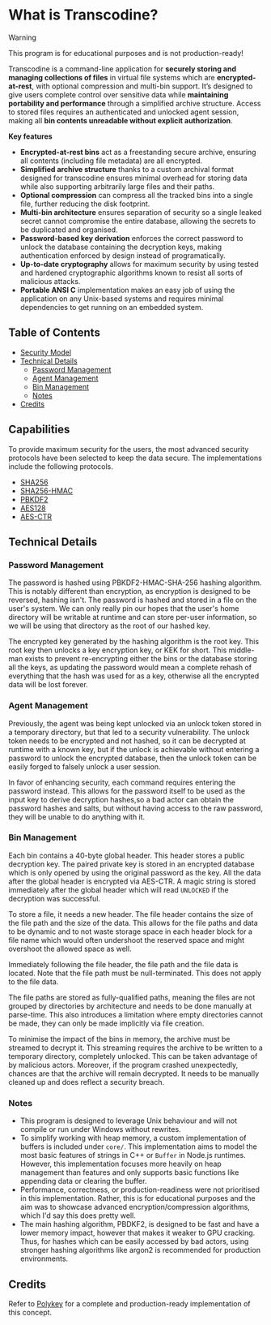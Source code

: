 # What is Transcodine?

<!-- prettier-ignore-start -->
> [!WARNING]
> This program is for educational purposes and is not production-ready!
<!-- prettier-ignore-end -->

Transcodine is a command-line application for **securely storing and managing
collections of files** in virtual file systems which are **encrypted-at-rest**,
with optional compression and multi-bin support. It’s designed to give users
complete control over sensitive data while **maintaining portability and
performance** through a simplified archive structure. Access to stored files
requires an authenticated and unlocked agent session, making all **bin contents
unreadable without explicit authorization**.

**Key features**

- **Encrypted-at-rest bins** act as a freestanding secure archive, ensuring all
  contents (including file metadata) are all encrypted.
- **Simplified archive structure** thanks to a custom archival format designed
  for transcodine ensures minimal overhead for storing data while also
  supporting arbitrarily large files and their paths.
- **Optional compression** can compress all the tracked bins into a single file,
  further reducing the disk footprint.
- **Multi-bin architecture** ensures separation of security so a single leaked
  secret cannot compromise the entire database, allowing the secrets to be
  duplicated and organised.
- **Password-based key derivation** enforces the correct password to unlock the
  database containing the decryption keys, making authentication enforced by
  design instead of programatically.
- **Up-to-date cryptography** allows for maximum security by using tested and
  hardened cryptographic algorithms known to resist all sorts of malicious
  attacks.
- **Portable ANSI C** implementation makes an easy job of using the application
  on any Unix-based systems and requires minimal dependencies to get running on
  an embedded system.

## Table of Contents

- [Security Model](#security-model)
- [Technical Details](#technical-details)
  - [Password Management](#password-management)
  - [Agent Management](#agent-management)
  - [Bin Management](#bin-management)
  - [Notes](#notes)
- [Credits](#credits)

## Capabilities

To provide maximum security for the users, the most advanced security protocols
have been selected to keep the data secure. The implementations include the
following protocols.

- [SHA256](https://nvlpubs.nist.gov/nistpubs/FIPS/NIST.FIPS.180-4.pdf)
- [SHA256-HMAC](https://nvlpubs.nist.gov/nistpubs/FIPS/NIST.FIPS.198-1.pdf)
- [PBKDF2](https://www.rfc-editor.org/rfc/pdfrfc/rfc8018.txt.pdf)
- [AES128](https://nvlpubs.nist.gov/nistpubs/FIPS/NIST.FIPS.197-upd1.pdf)
- [AES-CTR](https://nvlpubs.nist.gov/nistpubs/legacy/sp/nistspecialpublication800-38a.pdf)

## Technical Details

### Password Management

The password is hashed using PBKDF2-HMAC-SHA-256 hashing algorithm. This is
notably different than encryption, as encryption is designed to be reversed,
hashing isn't. The password is hashed and stored in a file on the user's system.
We can only really pin our hopes that the user's home directory will be writable
at runtime and can store per-user information, so we will be using that
directory as the root of our hashed key.

The encrypted key generated by the hashing algorithm is the root key. This root
key then unlocks a key encryption key, or KEK for short. This middle-man exists
to prevent re-encrypting either the bins or the database storing all the keys,
as updating the password would mean a complete rehash of everything that the
hash was used for as a key, otherwise all the encrypted data will be lost
forever.

### Agent Management

Previously, the agent was being kept unlocked via an unlock token stored in a
temporary directory, but that led to a security vulnerability. The unlock token
needs to be encrypted and not hashed, so it can be decrypted at runtime with a
known key, but if the unlock is achievable without entering a password to unlock
the encrypted database, then the unlock token can be easily forged to falsely
unlock a user session.

In favor of enhancing security, each command requires entering the password
instead. This allows for the password itself to be used as the input key to
derive decryption hashes,so a bad actor can obtain the password hashes and
salts, but without having access to the raw password, they will be unable to do
anything with it.

### Bin Management

Each bin contains a 40-byte global header. This header stores a public
decryption key. The paired private key is stored in an encrypted database which
is only opened by using the original password as the key. All the data after the
global header is encrypted via AES-CTR. A magic string is stored immediately
after the global header which will read `UNLOCKED` if the decryption was
successful.

To store a file, it needs a new header. The file header contains the size of the
file path and the size of the data. This allows for the file paths and data to
be dynamic and to not waste storage space in each header block for a file name
which would often undershoot the reserved space and might overshoot the allowed
space as well.

Immediately following the file header, the file path and the file data is
located. Note that the file path must be null-terminated. This does not apply to
the file data.

The file paths are stored as fully-qualified paths, meaning the files are not
grouped by directories by architecture and needs to be done manually at
parse-time. This also introduces a limitation where empty directories cannot be
made, they can only be made implicitly via file creation.

To minimise the impact of the bins in memory, the archive must be streamed to
decrypt it. This streaming requires the archive to be written to a temporary
directory, completely unlocked. This can be taken advantage of by malicious
actors. Moreover, if the program crashed unexpectedly, chances are that the
archive will remain decrypted. It needs to be manually cleaned up and does
reflect a security breach.

### Notes

- This program is designed to leverage Unix behaviour and will not compile or
  run under Windows without rewrites.
- To simplify working with heap memory, a custom implementation of buffers is
  included under `core/`. This implementation aims to model the most basic
  features of strings in C++ or `Buffer` in Node.js runtimes. However, this
  implementation focuses more heavily on heap management than features and only
  supports basic functions like appending data or clearing the buffer.
- Performance, correctness, or production-readiness were not prioritised in this
  implementation. Rather, this is for educational purposes and the aim was to
  showcase advanced encryption/compression algorithms, which I'd say this does
  pretty well.
- The main hashing algorithm, PBDKF2, is designed to be fast and have a lower
  memory impact, however that makes it weaker to GPU cracking. Thus, for hashes
  which can be easily accessed by bad actors, using stronger hashing algorithms
  like argon2 is recommended for production environments.

## Credits

Refer to [Polykey](https://github.com/MatrixAI/Polykey) for a complete and
production-ready implementation of this concept.
